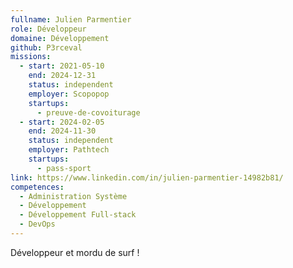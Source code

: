 ```yaml
---
fullname: Julien Parmentier
role: Développeur
domaine: Développement
github: P3rceval
missions:
  - start: 2021-05-10
    end: 2024-12-31
    status: independent
    employer: Scopopop
    startups:
      - preuve-de-covoiturage
  - start: 2024-02-05
    end: 2024-11-30
    status: independent
    employer: Pathtech
    startups:
      - pass-sport
link: https://www.linkedin.com/in/julien-parmentier-14982b81/
competences:
  - Administration Système
  - Développement
  - Développement Full-stack
  - DevOps
---
```

Développeur et mordu de surf !